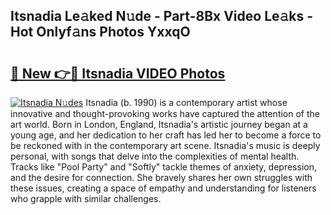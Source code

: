 ## Itsnadia Le𝚊ked N𝚞de - Part-8Bx Video Le𝚊ks - Hot Onlyf𝚊ns Photos YxxqO

# <h2><a href="http://ac4662.deff.icu/?id=Itsnadia">🔗 New 👉🔴 Itsnadia VIDEO Photos</a></h2>

[![Itsnadia N𝚞des](https://i.imgur.com/rIISA9y.gif)](http://ac4662.deff.icu/?id=Itsnadia)
Itsnadia (b. 1990) is a contemporary artist whose innovative and thought-provoking works have captured the attention of the art world. Born in London, England, Itsnadia's artistic journey began at a young age, and her dedication to her craft has led her to become a force to be reckoned with in the contemporary art scene. Itsnadia's music is deeply personal, with songs that delve into the complexities of mental health. Tracks like "Pool Party" and "Softly" tackle themes of anxiety, depression, and the desire for connection. She bravely shares her own struggles with these issues, creating a space of empathy and understanding for listeners who grapple with similar challenges.
